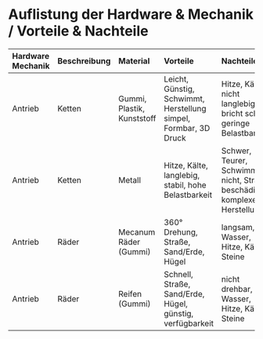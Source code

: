 # Auflistung der Hardware & Mechanik / Vorteile & Nachteile
| Hardware Mechanik| Beschreibung | Material  | Vorteile  | Nachteile | Zusammenfassung |                                                                                                                         
|:-------------------|:-------------|:----------|:----------|:----------|:----------------|
| Antrieb | Ketten |  Gummi, Plastik, Kunststoff |  Leicht, Günstig, Schwimmt, Herstellung simpel, Formbar, 3D Druck  | Hitze, Kälte, nicht langlebig, bricht schell, geringe Belastbarkeit | Zusammenfassung |
| Antrieb | Ketten |  Metall | Hitze, Kälte, langlebig, stabil, hohe Belastbarkeit |  Schwer, Teurer, Schwimmt nicht, Straße beschädigen, komplexe Herstellung | Zusammenfassung |
| Antrieb | Räder  | Mecanum Räder (Gummi) | 360° Drehung, Straße, Sand/Erde, Hügel  |  langsam, Wasser, Hitze, Kälte, Steine   | Zusammenfassung |                        
| Antrieb | Räder  | Reifen (Gummi)| Schnell, Straße, Sand/Erde, Hügel, günstig, verfügbarkeit |  nicht drehbar, Wasser, Hitze, Kälte, Steine | Zusammenfassung |  
